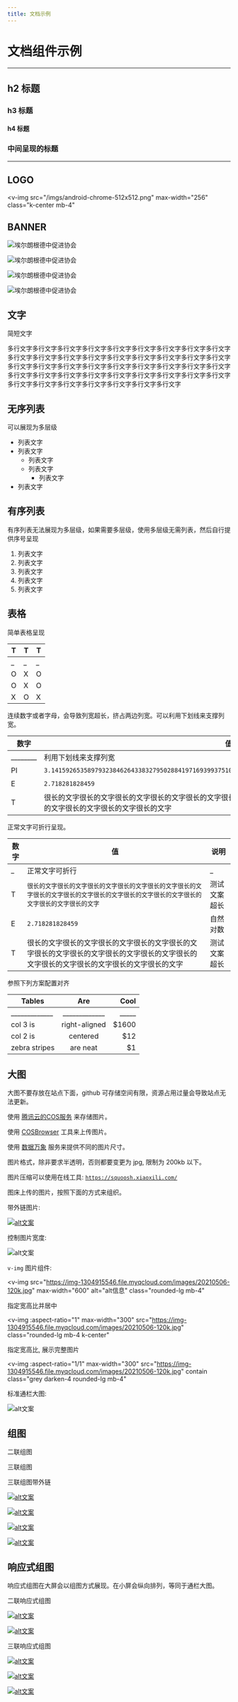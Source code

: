 ```yaml
---
title: 文档示例
---
```


# 文档组件示例

---

## h2 标题

### h3 标题

#### h4 标题

<h3 class="k-tcenter">中间呈现的标题</h3>

---

## LOGO

<v-img
  src="/imgs/android-chrome-512x512.png"
  max-width="256"
  class="k-center mb-4"
></v-img>

## BANNER

![埃尔朗根德中促进协会](https://img-1304915546.file.myqcloud.com/images/20210520-banner1.jpg)

![埃尔朗根德中促进协会](https://img-1304915546.file.myqcloud.com/images/20210520-banner2.jpg)

![埃尔朗根德中促进协会](https://img-1304915546.file.myqcloud.com/images/20210520-banner3.jpg)

![埃尔朗根德中促进协会](https://img-1304915546.file.myqcloud.com/images/20210520-banner4.jpg)

## 文字

简短文字

多行文字多行文字多行文字多行文字多行文字多行文字多行文字多行文字多行文字多行文字多行文字多行文字多行文字多行文字多行文字多行文字多行文字多行文字多行文字多行文字多行文字多行文字多行文字多行文字多行文字多行文字多行文字多行文字多行文字多行文字多行文字多行文字多行文字多行文字多行文字多行文字多行文字多行文字多行文字多行文字多行文字多行文字多行文字

## 无序列表

可以展现为多层级

- 列表文字
- 列表文字
  - 列表文字
  - 列表文字
    - 列表文字
- 列表文字

## 有序列表

有序列表无法展现为多层级，如果需要多层级，使用多层级无需列表，然后自行提供序号呈现

1. 列表文字
1. 列表文字
1. 列表文字
1. 列表文字
1. 列表文字

## 表格

简单表格呈现

| T | T | T |
| - | - | - |
| _ | _ | _ |
| O | X | O |
| O | X | O |
| X | O | X |

连续数字或者字母，会导致列宽超长，挤占两边列宽。可以利用下划线来支撑列宽。

| 数字 | 值 | 说明 |
| --- | --- | --- |
| ________ | 利用下划线来支撑列宽 | __________________ |
| PI | `3.1415926535897932384626433832795028841971693993751058209749445923078164062862089986280348253421170679` | 圆周率 |
| E | `2.718281828459` | 自然对数 |
| T | 很长的文字很长的文字很长的文字很长的文字很长的文字很长的文字很长的文字很长的文字很长的文字很长的文字很长的文字很长的文字很长的文字很长的文字 | 测试文案超长 |

正常文字可折行呈现。

| 数字 | 值 | 说明 |
| --- | --- | --- |
| _ | 正常文字可折行 | _ |
| T | `很长的文字很长的文字很长的文字很长的文字很长的文字很长的文字很长的文字很长的文字很长的文字很长的文字很长的文字很长的文字很长的文字很长的文字` | 测试文案超长 |
| E | `2.718281828459` | 自然对数 |
| T | 很长的文字很长的文字很长的文字很长的文字很长的文字很长的文字很长的文字很长的文字很长的文字很长的文字很长的文字很长的文字很长的文字很长的文字 | 测试文案超长 |

参照下列方案配置对齐

| Tables        | Are           | Cool  |
| ------------- |:-------------:| -----:|
| _____________ | _____________ | _____ |
| col 3 is      | right-aligned | $1600 |
| col 2 is      | centered      |   $12 |
| zebra stripes | are neat      |    $1 |

## 大图

大图不要存放在站点下面，github 可存储空间有限，资源占用过量会导致站点无法更新。

使用 [腾讯云的COS服务](https://cloud.tencent.com/product/cos) 来存储图片。

使用 [COSBrowser](https://cloud.tencent.com/document/product/436/11366) 工具来上传图片。

使用 [数据万象](https://cloud.tencent.com/product/ci/pricing) 服务来提供不同的图片尺寸。

图片格式，除非要求半透明，否则都要变更为 jpg, 限制为 200kb 以下。

图片压缩可以使用在线工具: [`https://squoosh.xiaoxili.com/`](https://squoosh.xiaoxili.com/)

图床上传的图片，按照下面的方式来组织。

带外链图片:

[![alt文案](https://img-1304915546.file.myqcloud.com/images/20210506-100k.jpg)](https://baidu.com)

控制图片宽度:

<div class="mb-4" style="max-width: 500px;">
  <img alt="alt文案" src="https://img-1304915546.file.myqcloud.com/images/20210506-100k.jpg"/>
</div>

`v-img` 图片组件:

<v-img
  src="https://img-1304915546.file.myqcloud.com/images/20210506-120k.jpg"
  max-width="600"
  alt="alt信息"
  class="rounded-lg mb-4"
></v-img>

指定宽高比并居中

<v-img
  :aspect-ratio="1"
  max-width="300"
  src="https://img-1304915546.file.myqcloud.com/images/20210506-120k.jpg"
  class="rounded-lg mb-4 k-center"
></v-img>

指定宽高比, 展示完整图片

<v-img
  :aspect-ratio="1/1"
  max-width="300"
  src="https://img-1304915546.file.myqcloud.com/images/20210506-120k.jpg"
  contain
  class="grey darken-4 rounded-lg mb-4"
></v-img>

标准通栏大图:

![alt文案](https://img-1304915546.file.myqcloud.com/images/20210506-100k.jpg)

## 组图

二联组图

<section class="v-imggroup-2 mb-4">
  <v-img
    src="https://img-1304915546.file.myqcloud.com/images/20210506-100k.jpg"
    :aspect-ratio="16/9"
    class="rounded-lg"
  />
  <v-img
    src="https://img-1304915546.file.myqcloud.com/images/20210506-100k.jpg"
    :aspect-ratio="16/9"
    class="rounded-lg"
  />
  <v-img
    src="https://img-1304915546.file.myqcloud.com/images/20210506-100k.jpg"
    :aspect-ratio="16/9"
    class="rounded-lg"
  />
  <v-img
    src="https://img-1304915546.file.myqcloud.com/images/20210506-100k.jpg"
    :aspect-ratio="16/9"
    class="rounded-lg"
  />
</section>

三联组图

<section class="v-imggroup-3 mb-4">
  <v-img
    src="https://img-1304915546.file.myqcloud.com/images/20210506-100k.jpg"
    :aspect-ratio="16/9"
    class="rounded-lg"
  />
  <v-img
    src="https://img-1304915546.file.myqcloud.com/images/20210506-100k.jpg"
    :aspect-ratio="16/9"
    class="rounded-lg"
  />
  <v-img
    src="https://img-1304915546.file.myqcloud.com/images/20210506-100k.jpg"
    :aspect-ratio="16/9"
    class="rounded-lg"
  />
  <v-img
    src="https://img-1304915546.file.myqcloud.com/images/20210506-100k.jpg"
    :aspect-ratio="16/9"
    class="rounded-lg"
  />
  <v-img
    src="https://img-1304915546.file.myqcloud.com/images/20210506-100k.jpg"
    :aspect-ratio="16/9"
    class="rounded-lg"
  />
  <v-img
    src="https://img-1304915546.file.myqcloud.com/images/20210506-100k.jpg"
    :aspect-ratio="16/9"
    class="rounded-lg"
  />
</section>

三联组图带外链

<section class="v-imggroup-3 mb-4">

[![alt文案](https://img-1304915546.file.myqcloud.com/images/20210506-100k.jpg)](https://baidu.com)

[![alt文案](https://img-1304915546.file.myqcloud.com/images/20210506-100k.jpg)](https://baidu.com)

[![alt文案](https://img-1304915546.file.myqcloud.com/images/20210506-100k.jpg)](https://baidu.com)

[![alt文案](https://img-1304915546.file.myqcloud.com/images/20210506-100k.jpg)](https://baidu.com)

</section>

## 响应式组图

响应式组图在大屏会以组图方式展现。在小屏会纵向排列，等同于通栏大图。

二联响应式组图

<section class="v-imgresponse-2 mb-4">

[![alt文案](https://img-1304915546.file.myqcloud.com/images/20210506-100k.jpg)](https://baidu.com)

[![alt文案](https://img-1304915546.file.myqcloud.com/images/20210506-100k.jpg)](https://baidu.com)

</section>

三联响应式组图

<section class="v-imgresponse-3 mb-4">

[![alt文案](https://img-1304915546.file.myqcloud.com/images/20210506-100k.jpg)](https://baidu.com)

[![alt文案](https://img-1304915546.file.myqcloud.com/images/20210506-100k.jpg)](https://baidu.com)

[![alt文案](https://img-1304915546.file.myqcloud.com/images/20210506-100k.jpg)](https://baidu.com)

</section>
